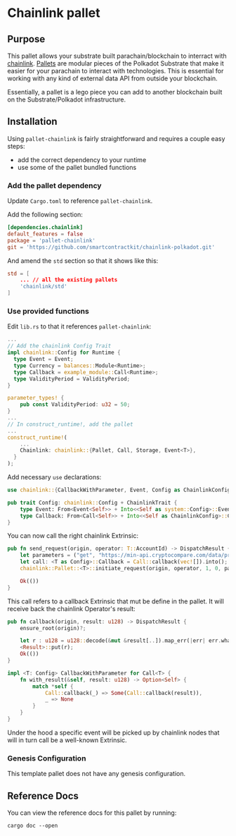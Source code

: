 # Chainlink pallet

## Purpose

This pallet allows your substrate built parachain/blockchain to interract with [chainlink](https://chain.link/). [Pallets](https://substrate.dev/docs/en/tutorials/build-a-dapp/pallet) are modular pieces of the Polkadot Substrate that make it easier for your parachain to interact with technologies. This is essential for working with any kind of external data API from outside your blockchain.

Essentially, a pallet is a lego piece you can add to another blockchain built on the Substrate/Polkadot infrastructure.


## Installation

Using `pallet-chainlink` is fairly straightforward and requires a couple easy steps:

- add the correct dependency to your runtime
- use some of the pallet bundled functions

### Add the pallet dependency

Update `Cargo.toml` to reference `pallet-chainlink`.

Add the following section:

```toml
[dependencies.chainlink]
default_features = false
package = 'pallet-chainlink'
git = 'https://github.com/smartcontractkit/chainlink-polkadot.git'
```

And amend the `std` section so that it shows like this:

```toml
std = [
    ... // all the existing pallets
    'chainlink/std'
]
```

### Use provided functions

Edit `lib.rs` to that it references `pallet-chainlink`:

```rust
...
// Add the chainlink Config Trait
impl chainlink::Config for Runtime {
  type Event = Event;
  type Currency = balances::Module<Runtime>;
  type Callback = example_module::Call<Runtime>;
  type ValidityPeriod = ValidityPeriod;
}

parameter_types! {
	pub const ValidityPeriod: u32 = 50;
}
...
// In construct_runtime!, add the pallet
...
construct_runtime!(
    ...
    Chainlink: chainlink::{Pallet, Call, Storage, Event<T>},
  }
);
```

Add necessary `use` declarations:

```rust
use chainlink::{CallbackWithParameter, Event, Config as ChainlinkConfig};

pub trait Config: chainlink::Config + ChainlinkTrait {
    type Event: From<Event<Self>> + Into<<Self as system::Config>::Event>;
    type Callback: From<Call<Self>> + Into<<Self as ChainlinkConfig>::Callback>;
}
```

You can now call the right chainlink Extrinsic:

```rust
pub fn send_request(origin, operator: T::AccountId) -> DispatchResult {
    let parameters = ("get", "https://min-api.cryptocompare.com/data/pricemultifull?fsyms=ETH&tsyms=USD", "path", "RAW.ETH.USD.PRICE", "times", "100000000");
    let call: <T as Config>::Callback = Call::callback(vec![]).into();
    chainlink::Pallet::<T>::initiate_request(origin, operator, 1, 0, parameters.encode(), 100, call.into())?;

    Ok(())
}
```

This call refers to a callback Extrinsic that mut be define in the pallet. It will receive back the chainlink Operator's result:

```rust
pub fn callback(origin, result: u128) -> DispatchResult {
    ensure_root(origin)?;

    let r : u128 = u128::decode(&mut &result[..]).map_err(|err| err.what())?;
    <Result>::put(r);
    Ok(())
}

impl <T: Config> CallbackWithParameter for Call<T> {
    fn with_result(&self, result: u128) -> Option<Self> {
        match *self {
            Call::callback(_) => Some(Call::callback(result)),
            _ => None
        }
    }
}
```

Under the hood a specific event will be picked up by chainlink nodes that will in turn call be a well-known Extrinsic.

### Genesis Configuration

This template pallet does not have any genesis configuration.

## Reference Docs

You can view the reference docs for this pallet by running:

```
cargo doc --open
```
